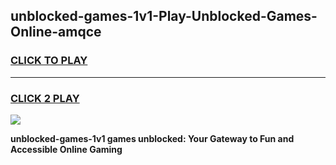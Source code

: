 
## unblocked-games-1v1-Play-Unblocked-Games-Online-amqce
<h3>
<a href="https://premium76.site?title=unblocked-games-1v1&ref=25A">CLICK TO PLAY</a></h3>
<hr>

<h3>
<a href="https://premium76.site?title=unblocked-games-1v1&ref=25A">CLICK 2 PLAY</a>
  
</h3>

<a href="https://premium76.site?title=unblocked-games-1v1&ref=25A"><img src="https://clearcache.store/games.png"></a>


**unblocked-games-1v1 games unblocked: Your Gateway to Fun and Accessible Online Gaming**
